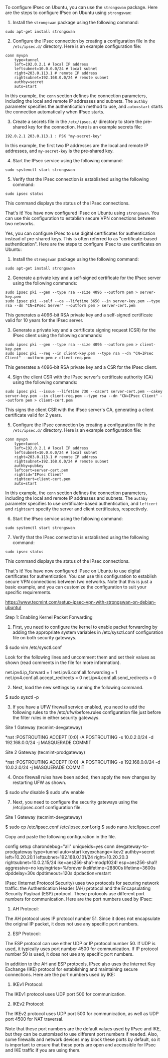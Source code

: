 To configure IPsec on Ubuntu, you can use the `strongswan` package. Here are the steps to configure IPsec on Ubuntu using `strongswan`:

1. Install the `strongswan` package using the following command:

```
sudo apt-get install strongswan
```

2. Configure the IPsec connection by creating a configuration file in the `/etc/ipsec.d/` directory. Here is an example configuration file:

```
conn myvpn
    type=tunnel
    left=192.0.2.1 # local IP address
    leftsubnet=10.0.0.0/24 # local subnet
    right=203.0.113.1 # remote IP address
    rightsubnet=192.168.0.0/24 # remote subnet
    authby=secret
    auto=start
```

In this example, the `conn` section defines the connection parameters, including the local and remote IP addresses and subnets. The `authby` parameter specifies the authentication method to use, and `auto=start` starts the connection automatically when IPsec starts.

3. Create a secrets file in the `/etc/ipsec.d/` directory to store the pre-shared key for the connection. Here is an example secrets file:

```
192.0.2.1 203.0.113.1 : PSK "my-secret-key"
```

In this example, the first two IP addresses are the local and remote IP addresses, and `my-secret-key` is the pre-shared key.

4. Start the IPsec service using the following command:

```
sudo systemctl start strongswan
```

5. Verify that the IPsec connection is established using the following command:

```
sudo ipsec status
```

This command displays the status of the IPsec connections.

That's it! You have now configured IPsec on Ubuntu using `strongswan`. You can use this configuration to establish secure VPN connections between two networks.



Yes, you can configure IPsec to use digital certificates for authentication instead of pre-shared keys. This is often referred to as "certificate-based authentication". Here are the steps to configure IPsec to use certificates on Ubuntu:

1. Install the `strongswan` package using the following command:

```
sudo apt-get install strongswan
```

2. Generate a private key and a self-signed certificate for the IPsec server using the following commands:

```
sudo ipsec pki --gen --type rsa --size 4096 --outform pem > server-key.pem
sudo ipsec pki --self --ca --lifetime 3650 --in server-key.pem --type rsa --dn "CN=IPsec Server" --outform pem > server-cert.pem
```

This generates a 4096-bit RSA private key and a self-signed certificate valid for 10 years for the IPsec server.

3. Generate a private key and a certificate signing request (CSR) for the IPsec client using the following commands:

```
sudo ipsec pki --gen --type rsa --size 4096 --outform pem > client-key.pem
sudo ipsec pki --req --in client-key.pem --type rsa --dn "CN=IPsec Client" --outform pem > client-req.pem
```

This generates a 4096-bit RSA private key and a CSR for the IPsec client.

4. Sign the client CSR with the IPsec server's certificate authority (CA) using the following commands:

```
sudo ipsec pki --issue --lifetime 730 --cacert server-cert.pem --cakey server-key.pem --in client-req.pem --type rsa --dn "CN=IPsec Client" --outform pem > client-cert.pem
```

This signs the client CSR with the IPsec server's CA, generating a client certificate valid for 2 years.

5. Configure the IPsec connection by creating a configuration file in the `/etc/ipsec.d/` directory. Here is an example configuration file:

```
conn myvpn
    type=tunnel
    left=192.0.2.1 # local IP address
    leftsubnet=10.0.0.0/24 # local subnet
    right=203.0.113.1 # remote IP address
    rightsubnet=192.168.0.0/24 # remote subnet
    authby=pubkey
    leftcert=server-cert.pem
    rightid="IPsec Client"
    rightcert=client-cert.pem
    auto=start
```

In this example, the `conn` section defines the connection parameters, including the local and remote IP addresses and subnets. The `authby` parameter specifies to use certificate-based authentication, and `leftcert` and `rightcert` specify the server and client certificates, respectively.

6. Start the IPsec service using the following command:

```
sudo systemctl start strongswan
```

7. Verify that the IPsec connection is established using the following command:

```
sudo ipsec status
```

This command displays the status of the IPsec connections.

That's it! You have now configured IPsec on Ubuntu to use digital certificates for authentication. You can use this configuration to establish secure VPN connections between two networks. Note that this is just a basic example, and you can customize the configuration to suit your specific requirements.


https://www.tecmint.com/setup-ipsec-vpn-with-strongswan-on-debian-ubuntu/

Step 1: Enabling Kernel Packet Forwarding
1. First, you need to configure the kernel to enable packet forwarding by adding the appropriate system variables in /etc/sysctl.conf configuration file on both security gateways.

$ sudo vim /etc/sysctl.conf

Look for the following lines and uncomment them and set their values as shown (read comments in the file for more information).

net.ipv4.ip_forward = 1 
net.ipv6.conf.all.forwarding = 1 
net.ipv4.conf.all.accept_redirects = 0 
net.ipv4.conf.all.send_redirects = 0 


2. Next, load the new settings by running the following command.

$ sudo sysctl -p

3. If you have a UFW firewall service enabled, you need to add the following rules to the /etc/ufw/before.rules configuration file just before the filter rules in either security gateways.

Site 1 Gateway (tecmint-devgateway)

*nat
:POSTROUTING ACCEPT [0:0]
-A POSTROUTING -s 10.0.2.0/24  -d 192.168.0.0/24 -j MASQUERADE
COMMIT

Site 2 Gateway (tecmint-prodgateway)

*nat
:POSTROUTING ACCEPT [0:0]
-A POSTROUTING  -s 192.168.0.0/24 -d 10.0.2.0/24 -j MASQUERADE
COMMIT


4. Once firewall rules have been added, then apply the new changes by restarting UFW as shown.

$ sudo ufw disable 
$ sudo ufw enable


7. Next, you need to configure the security gateways using the /etc/ipsec.conf configuration file.

Site 1 Gateway (tecmint-devgateway)

$ sudo cp /etc/ipsec.conf /etc/ipsec.conf.orig
$ sudo nano /etc/ipsec.conf 


Copy and paste the following configuration in the file.

config setup
        charondebug="all"
        uniqueids=yes
conn devgateway-to-prodgateway
        type=tunnel
        auto=start
        keyexchange=ikev2
        authby=secret
        left=10.20.20.1
        leftsubnet=192.168.0.101/24
        right=10.20.20.3
        rightsubnet=10.0.2.15/24
        ike=aes256-sha1-modp1024!
        esp=aes256-sha1!
        aggressive=no
        keyingtries=%forever
        ikelifetime=28800s
        lifetime=3600s
        dpddelay=30s
        dpdtimeout=120s
        dpdaction=restart


IPsec (Internet Protocol Security) uses two protocols for securing network traffic: the Authentication Header (AH) protocol and the Encapsulating Security Payload (ESP) protocol. These protocols use different port numbers for communication. Here are the port numbers used by IPsec:

1. AH Protocol:

The AH protocol uses IP protocol number 51. Since it does not encapsulate the original IP packet, it does not use any specific port numbers.

2. ESP Protocol:

The ESP protocol can use either UDP or IP protocol number 50. If UDP is used, it typically uses port number 4500 for communication. If IP protocol number 50 is used, it does not use any specific port numbers.

In addition to the AH and ESP protocols, IPsec also uses the Internet Key Exchange (IKE) protocol for establishing and maintaining secure connections. Here are the port numbers used by IKE:

1. IKEv1 Protocol:

The IKEv1 protocol uses UDP port 500 for communication.

2. IKEv2 Protocol:

The IKEv2 protocol uses UDP port 500 for communication, as well as UDP port 4500 for NAT traversal.

Note that these port numbers are the default values used by IPsec and IKE, but they can be customized to use different port numbers if needed. Also, some firewalls and network devices may block these ports by default, so it is important to ensure that these ports are open and accessible for IPsec and IKE traffic if you are using them.

